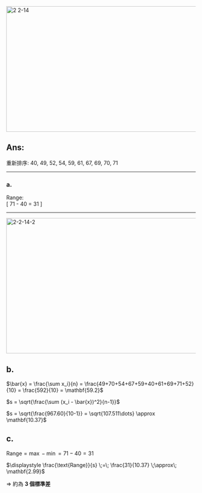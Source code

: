 
<img width="681" height="334" alt="2 2-14" src="https://github.com/user-attachments/assets/c81288de-3f32-4cc9-b156-73d20e0ec200" />

## Ans:

重新排序: 40, 49, 52, 54, 59, 61, 67, 69, 70, 71  

---

### a.
Range:  
\[
71 - 40 = 31
\]

---

<img width="915" height="360" alt="2-2-14-2" src="https://github.com/user-attachments/assets/97cc70f2-c429-4a3b-be3e-7335798c2ad3" />

## b.
$\bar{x} = \frac{\sum x_i}{n} = \frac{49+70+54+67+59+40+61+69+71+52}{10} = \frac{592}{10} = \mathbf{59.2}$

$s = \sqrt{\frac{\sum (x_i - \bar{x})^2}{n-1}}$

$s = \sqrt{\frac{967.60}{10-1}} = \sqrt{107.511\dots} \approx \mathbf{10.37}$

## c.

$\text{Range} = \max - \min = 71 - 40 = 31$

$\displaystyle \frac{\text{Range}}{s} \;=\; \frac{31}{10.37} \;\approx\; \mathbf{2.99}$

⇒ 約為 **3 個標準差**
